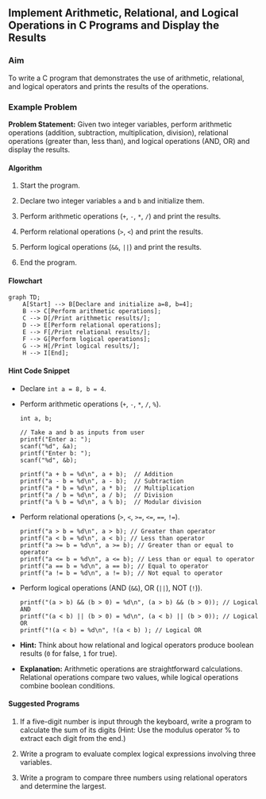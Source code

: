 ## Implement Arithmetic, Relational, and Logical Operations in C Programs and Display the Results

### Aim

To write a C program that demonstrates the use of arithmetic, relational, and logical operators and prints the results of the operations.

### Example Problem

**Problem Statement:** Given two integer variables, perform arithmetic operations (addition, subtraction, multiplication, division), relational operations (greater than, less than), and logical operations (AND, OR) and display the results.

#### Algorithm

1.  Start the program.
    
2.  Declare two integer variables `a` and `b` and initialize them.
    
3.  Perform arithmetic operations (`+`, `-`, `*`, `/`) and print the results.
    
4.  Perform relational operations (`>`, `<`) and print the results.
    
5.  Perform logical operations (`&&`, `||`) and print the results.
    
6.  End the program.
    

#### Flowchart

```mermaid
graph TD;
    A[Start] --> B[Declare and initialize a=8, b=4];
    B --> C[Perform arithmetic operations];
    C --> D[/Print arithmetic results/];
    D --> E[Perform relational operations];
    E --> F[/Print relational results/];
    F --> G[Perform logical operations];
    G --> H[/Print logical results/];
    H --> I[End];
```

#### Hint Code Snippet

-   Declare `int a = 8, b = 4`.
    
-   Perform arithmetic operations (`+`, `-`, `*`, `/`, `%`).
    
    ```
    int a, b;
    
    // Take a and b as inputs from user
    printf("Enter a: ");
    scanf("%d", &a);
    printf("Enter b: ");
    scanf("%d", &b);
    
    printf("a + b = %d\n", a + b);  // Addition
    printf("a - b = %d\n", a - b);  // Subtraction
    printf("a * b = %d\n", a * b);  // Multiplication
    printf("a / b = %d\n", a / b);  // Division
    printf("a % b = %d\n", a % b);  // Modular division
    ```
    
-   Perform relational operations (`>`, `<`, `>=`, `<=`, `==`, `!=`).
    
    ```
    printf("a > b = %d\n", a > b); // Greater than operator
    printf("a < b = %d\n", a < b); // Less than operator
    printf("a >= b = %d\n", a >= b); // Greater than or equal to operator
    printf("a <= b = %d\n", a <= b); // Less than or equal to operator
    printf("a == b = %d\n", a == b); // Equal to operator
    printf("a != b = %d\n", a != b); // Not equal to operator
    ```
    
-   Perform logical operations (AND (`&&`), OR (`||`), NOT (`!`)).
    
    ```
    printf("(a > b) && (b > 0) = %d\n", (a > b) && (b > 0)); // Logical AND
    printf("(a < b) || (b > 0) = %d\n", (a < b) || (b > 0)); // Logical OR
    printf("!(a < b) = %d\n", !(a < b) ); // Logical OR
    ```
    
-   **Hint:** Think about how relational and logical operators produce boolean results (`0` for false, `1` for true).
    
-   **Explanation:** Arithmetic operations are straightforward calculations. Relational operations compare two values, while logical operations combine boolean conditions.
    

#### Suggested Programs

1.  If a five-digit number is input through the keyboard, write a program to calculate the sum of its digits (Hint: Use the modulus operator % to extract each digit from the end.)
    
2.  Write a program to evaluate complex logical expressions involving three variables.
    
3.  Write a program to compare three numbers using relational operators and determine the largest.
<!--stackedit_data:
eyJoaXN0b3J5IjpbLTgyMTk3OTQ1NiwtMTg5MjM1NTEwMF19
-->